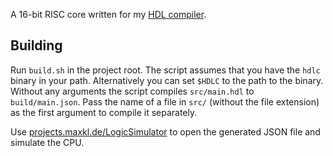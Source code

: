 A 16-bit RISC core written for my [HDL compiler](https://gitlab.com/maxkl2/hdl-compiler).

## Building

Run `build.sh` in the project root. The script assumes that you have the `hdlc` binary in your path. Alternatively you can set `$HDLC` to the path to the binary. Without any arguments the script compiles `src/main.hdl` to `build/main.json`. Pass the name of a file in `src/` (without the file extension) as the first argument to compile it separately.

Use [projects.maxkl.de/LogicSimulator](https://projects.maxkl.de/LogicSimulator/) to open the generated JSON file and simulate the CPU.
